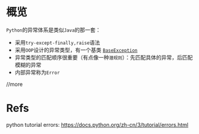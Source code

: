 # 概览

`Python`的异常体系是类似`Java`的那一套：

- 采用`try-except-finally,raise`语法
- 采用`OOP`设计的异常类型，有一个基类 [`BaseException`](https://docs.python.org/zh-cn/3/library/exceptions.html#BaseException)
- 异常类型的匹配顺序很重要（有点像一种`潜规则`）：先匹配具体的异常，后匹配模糊的异常
- 内部异常称为`Error`

//more

# Refs

python tutorial errors: https://docs.python.org/zh-cn/3/tutorial/errors.html
